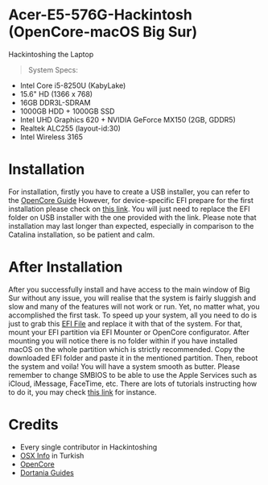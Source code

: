 # Acer-E5-576G-Hackintosh (OpenCore-macOS Big Sur)

Hackintoshing the Laptop

>System Specs:

 - Intel Core i5-8250U (KabyLake)
 - 15.6" HD (1366 x 768)
 - 16GB DDR3L-SDRAM
 - 1000GB HDD + 1000GB SSD
 - Intel UHD Graphics 620 + NVIDIA GeForce MX150 (2GB, GDDR5)
 - Realtek ALC255 (layout-id:30)
 - Intel Wireless 3165
 
 # Installation
 
 For installation, firstly you have to create a USB installer, you can refer to the [OpenCore Guide](https://dortania.github.io/OpenCore-Install-Guide/extras/big-sur/#a-supported-smbios)
 However, for device-specific EFI prepare for the first installation please check on [this link](https://drive.google.com/drive/folders/1Yc85o-RGToApPGObPnnBh7Y2_WoY-PsA?usp=sharing). You will just need to replace the EFI folder on USB installer with the one provided with the link.
 Please note that installation may last longer than expected, especially in comparison to the Catalina installation, so be patient and calm.
 
 # After Installation
 
 After you successfully install and have access to the main window of Big Sur without any issue, you will realise that the system is fairly sluggish and slow and many of the features will not work or run. Yet, no matter what, you accomplished the first task.
 To speed up your system, all you need to do is just to grab this [EFI File](https://drive.google.com/drive/folders/1zMyd-qRiA1cofu_oP2OJ-UT7fG1nbH-E?usp=sharing) and replace it with that of the system. For that, mount your EFI partition via EFI Mounter or OpenCore configurator. After mounting you will notice there is no folder within if you have installed macOS on the whole partition which is strictly recommended. Copy the downloaded EFI folder and paste it in the mentioned partition. Then, reboot the system and voila! You will have a system smooth as butter.
 Please remember to change SMBIOS to be able to use the Apple Services such as iCloud, iMessage, FaceTime, etc. There are lots of tutorials instructing how to do it, you may check [this link](https://dortania.github.io/OpenCore-Post-Install/universal/iservices.html#generate-a-new-serial) for instance.
 
 # Credits
 - Every single contributor in Hackintoshing
 - [OSX Info](https://osxinfo.net) in Turkish
 - [OpenCore](https://github.com/acidanthera/OpenCorePkg)
 - [Dortania Guides](https://dortania.github.io/OpenCore-Install-Guide/prerequisites.html)
